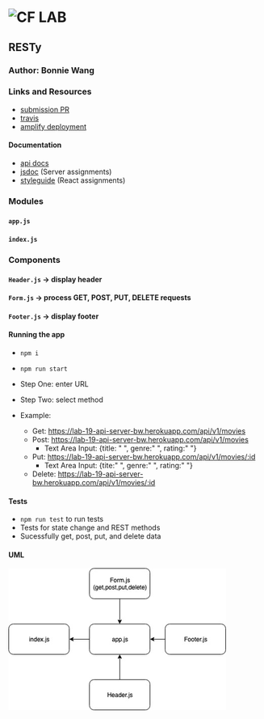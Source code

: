 # ![CF](http://i.imgur.com/7v5ASc8.png) LAB

## RESTy

### Author: Bonnie Wang

### Links and Resources

- [submission PR](http://xyz.com)
- [travis](http://xyz.com)
- [amplify deployment](https://submission.d38hc35hqe1lgy.amplifyapp.com/)

#### Documentation

- [api docs](https://lab-19-api-server-bw.herokuapp.com/api/v1/doc/)
- [jsdoc](http://xyz.com) (Server assignments)
- [styleguide](http://xyz.com) (React assignments)

### Modules

#### `app.js`

#### `index.js`

### Components

#### `Header.js` -> display header

#### `Form.js` -> process GET, POST, PUT, DELETE requests

#### `Footer.js` -> display footer

#### Running the app

- `npm i`
- `npm run start`
- Step One: enter URL
- Step Two: select method

- Example:
  - Get: https://lab-19-api-server-bw.herokuapp.com/api/v1/movies
  - Post: https://lab-19-api-server-bw.herokuapp.com/api/v1/movies
    - Text Area Input: {title: " ", genre:" ", rating:" "}
  - Put: https://lab-19-api-server-bw.herokuapp.com/api/v1/movies/:id
    - Text Area Input: {tite:" ", genre:" ", rating:" "}
  - Delete: https://lab-19-api-server-bw.herokuapp.com/api/v1/movies/:id

#### Tests

- `npm run test` to run tests
- Tests for state change and REST methods
- Sucessfully get, post, put, and delete data

#### UML

![](./assets/uml.jpg)
